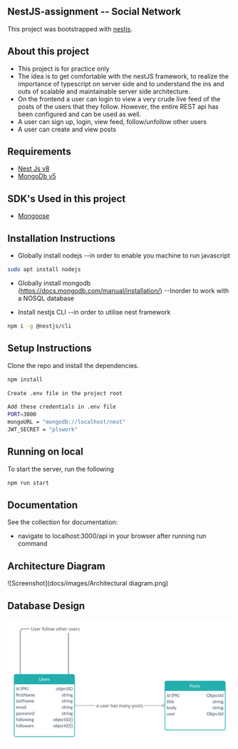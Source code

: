 ## NestJS-assignment -- Social Network

This project was bootstrapped with [nestjs](https://nestjs.com/).

## About this project

- This project is for practice only
- The idea is to get comfortable with the nestJS framework, to realize the importance of typescript on server side and to understand the ins and outs of scalable and maintainable server side architecture.
- On the frontend a user can login to view a very crude live feed of the posts of the users that they follow. However, the entire REST api has been configured and can be used as well.
- A user can sign up, login, view feed, follow/unfollow other users
- A user can create and view posts

## Requirements

- [Nest Js v8](https://docs.nestjs.com/first-steps)
- [MongoDb v5](https://www.mongodb.com/try/download/community)

## SDK's Used in this project

- [Mongoose](https://mongoosejs.com)

## Installation Instructions

- Globally install nodejs
  --in order to enable you machine to run javascript

```bash
sudo apt install nodejs
```

- Globally install mongodb (https://docs.mongodb.com/manual/installation/)
  --Inorder to work with a NOSQL database

- Install nestjs CLI
  --in order to utilise nest framework

```bash
npm i -g @nestjs/cli
```

## Setup Instructions

Clone the repo and install the dependencies.

```bash
npm install
```

```bash
Create .env file in the project root
```

```bash
Add these credentials in .env file
PORT=3000
mongoURL = "mongodb://localhost/nest"
JWT_SECRET = "plswork"

```

## Running on local

To start the server, run the following

```bash
npm run start
```

## Documentation

See the collection for documentation:

- navigate to localhost:3000/api in your browser after running run command

## Architecture Diagram

![Screenshot](docs/images/Architectural diagram.png)

## Database Design

![Screenshot](docs/images/database-diagram.png)
